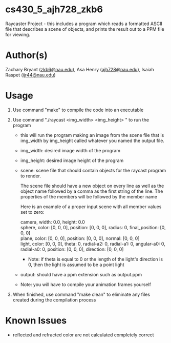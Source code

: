 # cs430_5_ajh728_zkb6
Raycaster Project - this includes a program which reads a formatted ASCII file that describes a scene of objects, and prints the result out to a PPM file for viewing.

# Author(s)
Zachary Bryant (zkb6@nau.edu), Asa Henry (ajh728@nau.edu), Isaiah Raspet (ijr44@nau.edu)

# Usage
1. Use command "make" to compile the code into an executable

2. Use command "./raycast <img_width> <img_height> <scene> <output>" to run the program
   - this will run the program making an image from the scene file that is img_width by img_height called whatever you named the output file.

   - img_width: desired image width of the program

   - img_height: desired image height of the program

   - scene: scene file that should contain objects for the raycast program to render. 

     The scene file should have a new object on every line as well as the object name followed by a comma as the first string 
     of the line. The properties of the members will be followed by the member name 
     
     Here is an example of a proper input scene with all member values set to zero:

        camera, width: 0.0, height: 0.0\
        sphere, color: [0, 0, 0], position: [0, 0, 0], radius: 0, final_position: [0, 0, 0]\
        plane, color: [0, 0, 0], position: [0, 0, 0], normal: [0, 0, 0]\
        light, color: [0, 0, 0], theta: 0, radial-a2: 0, radial-a1: 0, angular-a0: 0, radial-a0: 0, position: [0, 0, 0], direction: [0, 0, 0]
   
        - Note: if theta is equal to 0 or the length of the light's direction is 0, then the light is assumed to be a point light

   - output: should have a ppm extension such as output.ppm
   
   - Note: you will have to compile your animation frames yourself

3. When finished, use command "make clean" to eliminate any files created during the compilation process


# Known Issues
- reflected and refracted color are not calculated completely correct
